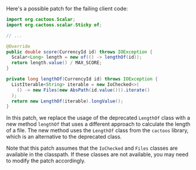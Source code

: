 Here's a possible patch for the failing client code:

```java
import org.cactoos.Scalar;
import org.cactoos.scalar.Sticky of;

// ...

@Override
public double score(CurrencyId id) throws IOException {
  Scalar<Long> length = new of(() -> lengthOf(id));
  return length.value() / MAX_SCORE;
}

private long lengthOf(CurrencyId id) throws IOException {
  ListIterable<String> iterable = new IoChecked<>(
    () -> new Files(new AbsPath(id.value())).iterate()
  );
  return new LengthOf(iterable).longValue();
}
```

In this patch, we replace the usage of the deprecated `LengthOf` class with a new method `lengthOf` that uses a different approach to calculate the length of a file. The new method uses the `LengthOf` class from the `cactoos` library, which is an alternative to the deprecated class.

Note that this patch assumes that the `IoChecked` and `Files` classes are available in the classpath. If these classes are not available, you may need to modify the patch accordingly.